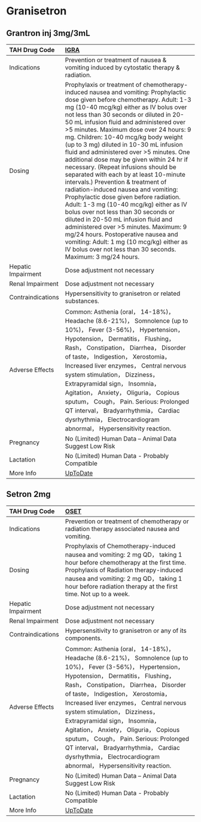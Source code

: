 # Granisetron

## Grantron inj 3mg/3mL

| TAH Drug Code      | [IGRA](https://www.tahsda.org.tw/drugs/hissearch.php?drug_code=IGRA)                                                                                                                                                                                                                                                                                                                                                                                                                                                                                                                                                                                                                                                                                                                                                                                                                                                                                                                                        |
|:-------------------|:------------------------------------------------------------------------------------------------------------------------------------------------------------------------------------------------------------------------------------------------------------------------------------------------------------------------------------------------------------------------------------------------------------------------------------------------------------------------------------------------------------------------------------------------------------------------------------------------------------------------------------------------------------------------------------------------------------------------------------------------------------------------------------------------------------------------------------------------------------------------------------------------------------------------------------------------------------------------------------------------------------|
| Indications        | Prevention or treatment of nausea & vomiting induced by cytostatic therapy & radiation.                                                                                                                                                                                                                                                                                                                                                                                                                                                                                                                                                                                                                                                                                                                                                                                                                                                                                                                     |
| Dosing             | Prophylaxis or treatment of chemotherapy-induced nausea and vomiting: Prophylactic dose given before chemotherapy. Adult: 1-3 mg (10-40 mcg/kg) either as IV bolus over not less than 30 seconds or diluted in 20-50 mL infusion fluid and administered over >5 minutes. Maximum dose over 24 hours: 9 mg. Children: 10-40 mcg/kg body weight (up to 3 mg) diluted in 10-30 mL infusion fluid and administered over >5 minutes. One additional dose may be given within 24 hr if necessary. (Repeat infusions should be separated with each by at least 10-minute intervals.) Prevention & treatment of radiation-induced nausea and vomiting: Prophylactic dose given before radiation. Adult: 1-3 mg (10-40 mcg/kg) either as IV bolus over not less than 30 seconds or diluted in 20-50 mL infusion fluid and administered over >5 minutes. Maximum: 9 mg/24 hours. Postoperative nausea and vomiting: Adult: 1 mg (10 mcg/kg) either as IV bolus over not less than 30 seconds. Maximum: 3 mg/24 hours. |
| Hepatic Impairment | Dose adjustment not necessary                                                                                                                                                                                                                                                                                                                                                                                                                                                                                                                                                                                                                                                                                                                                                                                                                                                                                                                                                                               |
| Renal Impairment   | Dose adjustment not necessary                                                                                                                                                                                                                                                                                                                                                                                                                                                                                                                                                                                                                                                                                                                                                                                                                                                                                                                                                                               |
| Contraindications  | Hypersensitivity to granisetron or related substances.                                                                                                                                                                                                                                                                                                                                                                                                                                                                                                                                                                                                                                                                                                                                                                                                                                                                                                                                                      |
| Adverse Effects    | Common: Asthenia (oral， 14-18%)， Headache (8.6-21%)， Somnolence (up to 10%)， Fever (3-56%)， Hypertension， Hypotension， Dermatitis， Flushing， Rash， Constipation， Diarrhea， Disorder of taste， Indigestion， Xerostomia， Increased liver enzymes， Central nervous system stimulation， Dizziness， Extrapyramidal sign， Insomnia， Agitation， Anxiety， Oliguria， Copious sputum， Cough， Pain. Serious: Prolonged QT interval， Bradyarrhythmia， Cardiac dysrhythmia， Electrocardiogram abnormal， Hypersensitivity reaction.                                                                                                                                                                                                                                                                                                                                                                                                                                                          |
| Pregnancy          | No (Limited) Human Data – Animal Data Suggest Low Risk                                                                                                                                                                                                                                                                                                                                                                                                                                                                                                                                                                                                                                                                                                                                                                                                                                                                                                                                                      |
| Lactation          | No (Limited) Human Data - Probably Compatible                                                                                                                                                                                                                                                                                                                                                                                                                                                                                                                                                                                                                                                                                                                                                                                                                                                                                                                                                               |
| More Info          | [UpToDate](https://www.uptodate.com/contents/granisetron-drug-information)                                                                                                                                                                                                                                                                                                                                                                                                                                                                                                                                                                                                                                                                                                                                                                                                                                                                                                                                  |

## Setron 2mg

| TAH Drug Code      | [OSET](https://www.tahsda.org.tw/drugs/hissearch.php?drug_code=OSET)                                                                                                                                                                                                                                                                                                                                                                                                                                                                               |
|:-------------------|:---------------------------------------------------------------------------------------------------------------------------------------------------------------------------------------------------------------------------------------------------------------------------------------------------------------------------------------------------------------------------------------------------------------------------------------------------------------------------------------------------------------------------------------------------|
| Indications        | Prevention or treatment of chemotherapy or radiation therapy associated nausea and vomiting.                                                                                                                                                                                                                                                                                                                                                                                                                                                       |
| Dosing             | Prophylaxis of Chemotherapy-induced nausea and vomiting: 2 mg QD， taking 1 hour before chemotherapy at the first time. Prophylaxis of Radiation therapy-induced nausea and vomiting: 2 mg QD， taking 1 hour before radiation therapy at the first time. Not up to a week.                                                                                                                                                                                                                                                                        |
| Hepatic Impairment | Dose adjustment not necessary                                                                                                                                                                                                                                                                                                                                                                                                                                                                                                                      |
| Renal Impairment   | Dose adjustment not necessary                                                                                                                                                                                                                                                                                                                                                                                                                                                                                                                      |
| Contraindications  | Hypersensitivity to granisetron or any of its components.                                                                                                                                                                                                                                                                                                                                                                                                                                                                                          |
| Adverse Effects    | Common: Asthenia (oral， 14-18%)， Headache (8.6-21%)， Somnolence (up to 10%)， Fever (3-56%)， Hypertension， Hypotension， Dermatitis， Flushing， Rash， Constipation， Diarrhea， Disorder of taste， Indigestion， Xerostomia， Increased liver enzymes， Central nervous system stimulation， Dizziness， Extrapyramidal sign， Insomnia， Agitation， Anxiety， Oliguria， Copious sputum， Cough， Pain. Serious: Prolonged QT interval， Bradyarrhythmia， Cardiac dysrhythmia， Electrocardiogram abnormal， Hypersensitivity reaction. |
| Pregnancy          | No (Limited) Human Data – Animal Data Suggest Low Risk                                                                                                                                                                                                                                                                                                                                                                                                                                                                                             |
| Lactation          | No (Limited) Human Data - Probably Compatible                                                                                                                                                                                                                                                                                                                                                                                                                                                                                                      |
| More Info          | [UpToDate](https://www.uptodate.com/contents/granisetron-drug-information)                                                                                                                                                                                                                                                                                                                                                                                                                                                                         |

